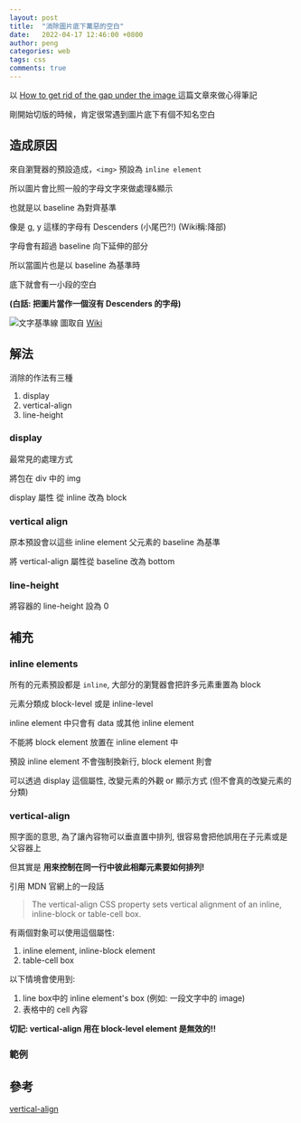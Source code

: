 ```yaml
---
layout: post
title:  "消除圖片底下萬惡的空白"
date:   2022-04-17 12:46:00 +0800
author: peng
categories: web
tags: css
comments: true
---
```



以 [How to get rid of the gap under the image ](https://www.geeksforgeeks.org/how-to-get-rid-of-the-gap-under-the-image/) 這篇文章來做心得筆記

剛開始切版的時候，肯定很常遇到圖片底下有個不知名空白

## 造成原因
來自瀏覽器的預設造成，`<img>` 預設為 `inline element`

所以圖片會比照一般的字母文字來做處理&顯示

也就是以 baseline 為對齊基準

像是 g, y 這樣的字母有 Descenders (小尾巴?!) (Wiki稱:降部)

字母會有超過 baseline 向下延伸的部分

所以當圖片也是以 baseline 為基準時

底下就會有一小段的空白

**(白話: 把圖片當作一個沒有 Descenders 的字母)**


![文字基準線](https://i.imgur.com/k7myQR0.png)
圖取自 [Wiki](https://zh.wikipedia.org/wiki/%E9%99%8D%E9%83%A8)



## 解法

消除的作法有三種

1. display
2. vertical-align
3. line-height

### display
最常見的處理方式

將包在 div 中的 img

display 屬性 從 inline 改為 block



### vertical align
原本預設會以這些 inline element 父元素的 baseline 為基準

將 vertical-align 屬性從 baseline 改為 bottom

### line-height

將容器的 line-height 設為 0


## 補充

### inline elements

所有的元素預設都是 `inline`, 大部分的瀏覽器會把許多元素重置為 block 

元素分類成 block-level 或是 inline-level 

inline element 中只會有 data 或其他 inline element

不能將 block element 放置在 inline element 中

預設 inline element 不會強制換新行, block element 則會

可以透過 display 這個屬性, 改變元素的外觀 or 顯示方式
(但不會真的改變元素的分類)



### vertical-align

照字面的意思, 為了讓內容物可以垂直置中排列, 很容易會把他誤用在子元素或是父容器上

但其實是 **用來控制在同一行中彼此相鄰元素要如何排列!**


引用 MDN 官網上的一段話

> The vertical-align CSS property sets vertical alignment of an inline, inline-block or table-cell box.

有兩個對象可以使用這個屬性:

1. inline element, inline-block element
2. table-cell box


以下情境會使用到:
1. line box中的 inline element's box (例如: 一段文字中的 image)
2. 表格中的 cell 內容

**切記: vertical-align 用在 block-level element 是無效的!!**



### 範例
<script async src="//jsfiddle.net/shanpeng33/hkyL6wn4/4/embed/html,css/"></script>

## 參考
[vertical-align](https://css-tricks.com/almanac/properties/v/vertical-align/)

